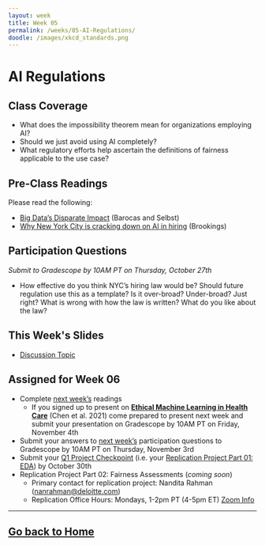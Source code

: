 ```yaml
---
layout: week
title: Week 05
permalink: /weeks/05-AI-Regulations/
doodle: /images/xkcd_standards.png
---
```


# AI Regulations

## Class Coverage
* What does the impossibility theorem mean for organizations employing AI? 
* Should we just avoid using AI completely?
* What regulatory efforts help ascertain the definitions of fairness applicable to the use case?

## Pre-Class Readings
Please read the following:
* [Big Data’s Disparate Impact](https://www.californialawreview.org/wp-content/uploads/2016/06/2Barocas-Selbst.pdf) (Barocas and Selbst)
* [Why New York City is cracking down on AI in hiring](https://www.brookings.edu/blog/techtank/2021/12/20/why-new-york-city-is-cracking-down-on-ai-in-hiring/) (Brookings)


## Participation Questions 
_Submit to Gradescope by 10AM PT on Thursday, October 27th_
* How effective do you think NYC’s hiring law would be? Should future regulation use this as a template? Is it over-broad? Under-broad? Just right? What is wrong with how the law is written? What do you like about the law?


## This Week's Slides
* [Discussion Topic](https://github.com/nanrahman/capstone-responsible-ai/blob/d87ac49d9be9d1ceeed5e44e51c8709de8e442a8/notes/week-05/Week-5-discussion.pdf)

## Assigned for Week 06
* Complete [next week’s](https://nanrahman.github.io/capstone-responsible-ai/weeks/06-Fairness-Assessments/) readings
    * If you signed up to present on [**Ethical Machine Learning in Health Care**](https://www.annualreviews.org/doi/full/10.1146/annurev-biodatasci-092820-114757) (Chen et al. 2021) come prepared to present next week and submit your presentation on Gradescope by 10AM PT on Friday, November 4th
* Submit your answers to [next week’s](https://nanrahman.github.io/capstone-responsible-ai/weeks/06-Fairness-Assessments/) participation questions to Gradescope by 10AM PT on Thursday, November 3rd
* Submit your [Q1 Project Checkpoint](https://dsc-capstone.github.io/assignments/projects/q1/) (i.e. your [Replication Project Part 01: EDA](https://github.com/nanrahman/capstone-responsible-ai/blob/5bb3d9993504b76218d2e1654cae5e80b2830254/notes/week-04/replication-project-part-01-eda.ipynb)) by October 30th 
* Replication Project Part 02: Fairness Assessments (*coming soon*)
  * Primary contact for replication project: Nandita Rahman (nanrahman@deloitte.com)
  * Replication Office Hours: Mondays, 1-2pm PT (4-5pm ET) [Zoom Info](https://github.com/nanrahman/capstone-responsible-ai/blob/b48a0f37b19f266e5b32430ee4b85b92b215e826/notes/week-04/replication-office-hour-zoom-info.md)


---
[Go back to Home](https://nanrahman.github.io/capstone-responsible-ai/)
---

